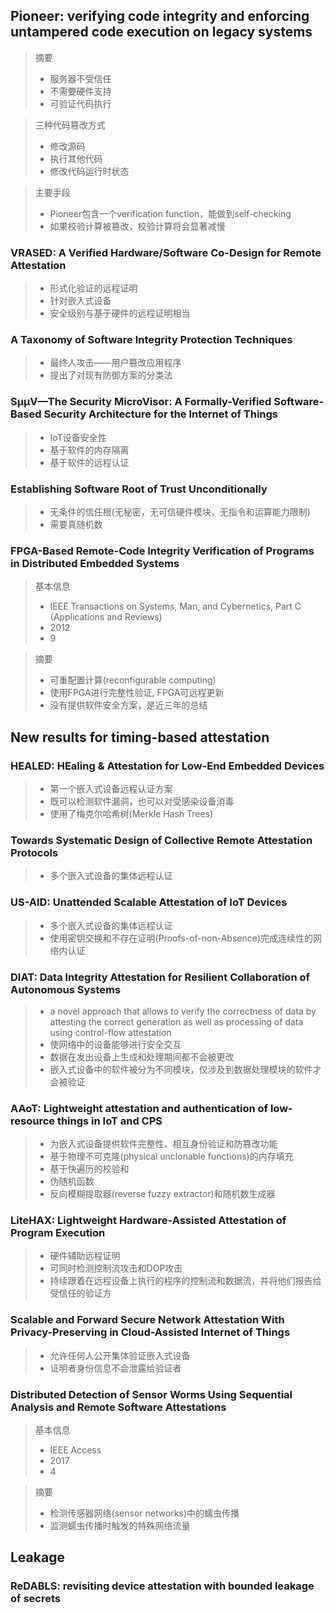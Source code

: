 ## Pioneer: verifying code integrity and enforcing untampered code execution on legacy systems

>摘要
>* 服务器不受信任
>* 不需要硬件支持
>* 可验证代码执行

>三种代码篡改方式
>* 修改源码
>* 执行其他代码
>* 修改代码运行时状态

>主要手段
>* Pioneer包含一个verification function，能做到self-checking
>* 如果校验计算被篡改，校验计算将会显著减慢

### VRASED: A Verified Hardware/Software Co-Design for Remote Attestation
>* 形式化验证的远程证明
>* 针对嵌入式设备
>* 安全级别与基于硬件的远程证明相当

### A Taxonomy of Software Integrity Protection Techniques
>* 最终人攻击——用户篡改应用程序
>* 提出了对现有防御方案的分类法

### SμμV—The Security MicroVisor: A Formally-Verified Software-Based Security Architecture for the Internet of Things
>* IoT设备安全性
>* 基于软件的内存隔离
>* 基于软件的远程认证

### Establishing Software Root of Trust Unconditionally
>* 无条件的信任根(无秘密，无可信硬件模块，无指令和运算能力限制)
>* 需要真随机数

### FPGA-Based Remote-Code Integrity Verification of Programs in Distributed Embedded Systems

>基本信息
>* IEEE Transactions on Systems, Man, and Cybernetics, Part C (Applications and Reviews)
>* 2012
>* 9

>摘要
>* 可重配置计算(reconfigurable computing)
>* 使用FPGA进行完整性验证, FPGA可远程更新
>* 没有提供软件安全方案，是近三年的总结

## New results for timing-based attestation

### HEALED: HEaling & Attestation for Low-End Embedded Devices
>* 第一个嵌入式设备远程认证方案
>* 既可以检测软件漏洞，也可以对受感染设备消毒
>* 使用了梅克尔哈希树(Merkle Hash Trees)

### Towards Systematic Design of Collective Remote Attestation Protocols
>* 多个嵌入式设备的集体远程认证

### US-AID: Unattended Scalable Attestation of IoT Devices
>* 多个嵌入式设备的集体远程认证
>* 使用密钥交换和不存在证明(Proofs-of-non-Absence)完成连续性的网络内认证

### DIAT: Data Integrity Attestation for Resilient Collaboration of Autonomous Systems
>* a novel approach that allows to verify the correctness of data by attesting the correct generation as well as processing of data using control-flow attestation
>* 使网络中的设备能够进行安全交互
>* 数据在发出设备上生成和处理期间都不会被更改
>* 嵌入式设备中的软件被分为不同模块，仅涉及到数据处理模块的软件才会被验证

### AAoT: Lightweight attestation and authentication of low-resource things in IoT and CPS
>* 为嵌入式设备提供软件完整性、相互身份验证和防篡改功能
>* 基于物理不可克隆(physical unclonable functions)的内存填充
>* 基于快遍历的校验和
>* 伪随机函数
>* 反向模糊提取器(reverse fuzzy extractor)和随机数生成器

### LiteHAX: Lightweight Hardware-Assisted Attestation of Program Execution
>* 硬件辅助远程证明
>* 可同时检测控制流攻击和DOP攻击
>* 持续跟着在远程设备上执行的程序的控制流和数据流，并将他们报告给受信任的验证方

### Scalable and Forward Secure Network Attestation With Privacy-Preserving in Cloud-Assisted Internet of Things
>* 允许任何人公开集体验证嵌入式设备
>* 证明者身份信息不会泄露给验证者

### Distributed Detection of Sensor Worms Using Sequential Analysis and Remote Software Attestations

>基本信息
>* IEEE Access
>* 2017
>* 4

>摘要
>* 检测传感器网络(sensor networks)中的蠕虫传播
>* 监测蠕虫传播时触发的特殊网络流量


## Leakage

### ReDABLS: revisiting device attestation with bounded leakage of secrets